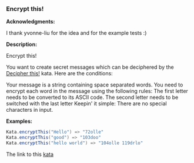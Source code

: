 ### Encrypt this!

**Acknowledgments:**

I thank yvonne-liu for the idea and for the example tests :)

**Description:**  

Encrypt this!

You want to create secret messages which can be deciphered by the [Decipher this!](https://www.codewars.com/kata/decipher-this) kata. Here are the conditions:

Your message is a string containing space separated words.
You need to encrypt each word in the message using the following rules:
The first letter needs to be converted to its ASCII code.
The second letter needs to be switched with the last letter
Keepin' it simple: There are no special characters in input.

**Examples:**  
```java
Kata.encryptThis("Hello") => "72olle"
Kata.encryptThis("good") => "103doo"
Kata.encryptThis("hello world") => "104olle 119drlo"  
```

The link to this [kata]()
